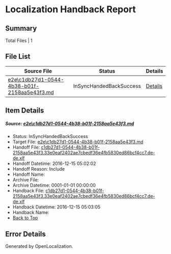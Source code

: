 # <a name='report-top'></a> Localization Handback Report

## Summary
 Total Files | 1

## File List
 Source File | Status | Details 
 ----------- | ------ | ------- 
 [e2e\c1db27d1-0544-4b38-b01f-2158aa5e43f3.md](https://github.com/OpenLocalizationTestOrg/ol-test0/blob/04f847f5446fe4996e0a420fb9f8e6c33cb0164c/e2e/c1db27d1-0544-4b38-b01f-2158aa5e43f3.md) | InSyncHandedBackSuccess | [Details](#1b1afc70f96e4d5a4d1dcdec70fbc15af9182b7c1)

## Item Details
##### <a name='1b1afc70f96e4d5a4d1dcdec70fbc15af9182b7c1'></a> Source: [e2e\c1db27d1-0544-4b38-b01f-2158aa5e43f3.md](https://github.com/OpenLocalizationTestOrg/ol-test0/blob/04f847f5446fe4996e0a420fb9f8e6c33cb0164c/e2e/c1db27d1-0544-4b38-b01f-2158aa5e43f3.md)
* Status: InSyncHandedBackSuccess
* Target File: [e2e\c1db27d1-0544-4b38-b01f-2158aa5e43f3.md](https://github.com/OpenLocalizationTestOrg/ol-test0-dede/blob/ea918763dd3da10101a310500579cefb3ad23d59/e2e/c1db27d1-0544-4b38-b01f-2158aa5e43f3.md)
* Handoff File: [c1db27d1-0544-4b38-b01f-2158aa5e43f3.33e0eaf2402ae7cbedf36e4fb5830ed86bcf4cc7.de-de.xlf](https://github.com/OpenLocalizationTestOrg/ol-test0-handoff/blob/1af1385fab3cbf7273454273da16622aca7c3b46/ol-handoff/OpenLocalizationTestOrg/ol-test0-dede/xinjiang/ht/c1db27d1-0544-4b38-b01f-2158aa5e43f3.33e0eaf2402ae7cbedf36e4fb5830ed86bcf4cc7.de-de.xlf)
* Handoff Datetime: 2016-12-15 05:02:02
* Handoff Reason: Include
* Handoff Name: 
* Archive File: 
* Archive Datetime: 0001-01-01 00:00:00
* Handback File: [c1db27d1-0544-4b38-b01f-2158aa5e43f3.33e0eaf2402ae7cbedf36e4fb5830ed86bcf4cc7.de-de.xlf](https://github.com/OpenLocalizationTestOrg/ol-test0-handback/blob/842b6aedbd78f644097bebf92190713b8b7ed679/ol-handback/OpenLocalizationTestOrg/ol-test0-dede/xinjiang/ht/c1db27d1-0544-4b38-b01f-2158aa5e43f3.33e0eaf2402ae7cbedf36e4fb5830ed86bcf4cc7.de-de.xlf)
* Handback Datetime: 2016-12-15 05:03:05
* Handback Name: 
* [Back to Top](#report-top)


## Error Details

Generated by OpenLocalization.

